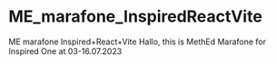 # ME_marafone_InspiredReactVite
ME marafone Inspired+React+Vite  Hallo, this is MethEd Marafone for Inspired One at 03-16.07.2023
